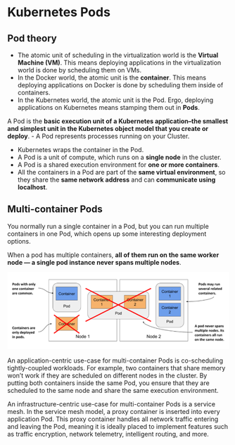 # Kubernetes Pods

## Pod theory
- The atomic unit of scheduling in the virtualization world is the **Virtual Machine (VM)**. This means deploying applications in the virtualization world is done by scheduling them on VMs.
- In the Docker world, the atomic unit is the **container**. This means deploying applications on Docker is done by scheduling them inside of containers.
- In the Kubernetes world, the atomic unit is the Pod. Ergo, deploying applications on Kubernetes means stamping them out in **Pods**.

A Pod is the **basic execution unit of a Kubernetes application–the smallest and simplest unit in the Kubernetes object model that you create or deploy**. - A Pod represents processes running on your Cluster.
- Kubernetes wraps the container in the Pod.
- A Pod is a unit of compute, which runs on a **single node** in the cluster.
- A Pod is a shared execution environment for **one or more containers**.
- All the containers in a Pod are part of the **same virtual environment**, so they share the **same network address** and can **communicate using localhost**.



## Multi-container Pods

You normally run a single container in a Pod, but you can run multiple containers in one Pod, which opens up some interesting deployment options.

When a pod has multiple containers, **all of them run on the same worker node — a single pod instance never spans multiple nodes**.

![Kubernetes is to a computer cluster what an Operating System is to a computer](./images/img02.png)
<!-- Vir: https://livebook.manning.com/book/kubernetes-in-action-second-edition/chapter-5/v-14/12 -->

An application-centric use-case for multi-container Pods is co-scheduling tightly-coupled workloads. For
example, two containers that share memory won’t work if they are scheduled on different nodes in the cluster.
By putting both containers inside the same Pod, you ensure that they are scheduled to the same node and share
the same execution environment.

An infrastructure-centric use-case for multi-container Pods is a service mesh. In the service mesh model, a proxy
container is inserted into every application Pod. This proxy container handles all network traffic entering and
leaving the Pod, meaning it is ideally placed to implement features such as traffic encryption, network telemetry,
intelligent routing, and more.




